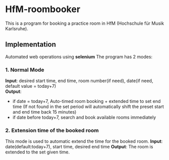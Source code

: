 # HfM-roombooker

This is a program for booking a practice room in HfM (Hochschule für Musik Karlsruhe).

## Implementation
Automated web operations using **selenium**
The program has 2 modes:
### 1. Normal Mode  
**Input**: desired start time, end time, room number(if need), date(if need, default value = today+7)  
**Output**:  
-  if date = today+7, Auto-timed room booking + extended time to set end time (If not found in the set period will automatically shift the preset start and end time back 15 minutes)  
- if date before today+7, search and book available rooms immediately

### 2. Extension time of the booked room  
This mode is used to automatic extend the time for the booked room.
**Input**: date(default:today+7), start time, desired end time
**Output**: The room is extended to the set given time.
